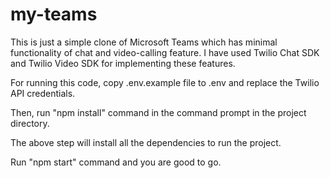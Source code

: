 # my-teams

This is just a simple clone of Microsoft Teams which has minimal functionality of chat and video-calling feature. 
I have used Twilio Chat SDK and Twilio Video SDK for implementing these features.

For running this code, copy .env.example file to .env and replace the Twilio API credentials. 

Then, run "npm install" command in the command prompt in the project directory.

The above step will install all the dependencies to run the project.

Run "npm start" command and you are good to go.
